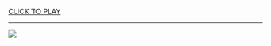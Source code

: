 
<a href="https://premium76.site?title=unblocked_arcade_games&ref=13M">CLICK TO PLAY</a></h3>
<hr>

<a href="https://premium76.site?title=unblocked_arcade_games&ref=13M"><img src="https://clearcache.store/games.png"></a>



